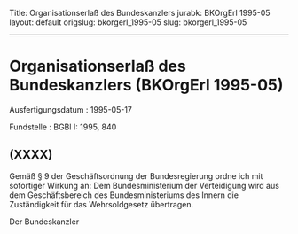 Title: Organisationserlaß des Bundeskanzlers
jurabk: BKOrgErl 1995-05
layout: default
origslug: bkorgerl_1995-05
slug: bkorgerl_1995-05

---

# Organisationserlaß des Bundeskanzlers (BKOrgErl 1995-05)

Ausfertigungsdatum
:   1995-05-17

Fundstelle
:   BGBl I: 1995, 840



## (XXXX)

Gemäß § 9 der Geschäftsordnung der Bundesregierung ordne ich mit
sofortiger Wirkung an:
Dem Bundesministerium der Verteidigung wird aus dem Geschäftsbereich
des Bundesministeriums des Innern die Zuständigkeit für das
Wehrsoldgesetz übertragen.

Der Bundeskanzler

